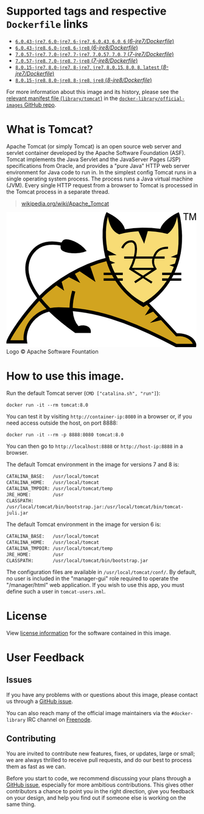 # Supported tags and respective `Dockerfile` links

- [`6.0.43-jre7`, `6.0-jre7`, `6-jre7`, `6.0.43`, `6.0`, `6` (*6-jre7/Dockerfile*)](https://github.com/docker-library/tomcat/blob/6f1c628fa92feea8b28e98e56a990500f2326936/6-jre7/Dockerfile)
- [`6.0.43-jre8`, `6.0-jre8`, `6-jre8` (*6-jre8/Dockerfile*)](https://github.com/docker-library/tomcat/blob/6f1c628fa92feea8b28e98e56a990500f2326936/6-jre8/Dockerfile)
- [`7.0.57-jre7`, `7.0-jre7`, `7-jre7`, `7.0.57`, `7.0`, `7` (*7-jre7/Dockerfile*)](https://github.com/docker-library/tomcat/blob/6f1c628fa92feea8b28e98e56a990500f2326936/7-jre7/Dockerfile)
- [`7.0.57-jre8`, `7.0-jre8`, `7-jre8` (*7-jre8/Dockerfile*)](https://github.com/docker-library/tomcat/blob/6f1c628fa92feea8b28e98e56a990500f2326936/7-jre8/Dockerfile)
- [`8.0.15-jre7`, `8.0-jre7`, `8-jre7`, `jre7`, `8.0.15`, `8.0`, `8`, `latest` (*8-jre7/Dockerfile*)](https://github.com/docker-library/tomcat/blob/6f1c628fa92feea8b28e98e56a990500f2326936/8-jre7/Dockerfile)
- [`8.0.15-jre8`, `8.0-jre8`, `8-jre8`, `jre8` (*8-jre8/Dockerfile*)](https://github.com/docker-library/tomcat/blob/6f1c628fa92feea8b28e98e56a990500f2326936/8-jre8/Dockerfile)

For more information about this image and its history, please see the [relevant
manifest file
(`library/tomcat`)](https://github.com/docker-library/official-images/blob/master/library/tomcat)
in the [`docker-library/official-images` GitHub
repo](https://github.com/docker-library/official-images).

# What is Tomcat?

Apache Tomcat (or simply Tomcat) is an open source web server and servlet
container developed by the Apache Software Foundation (ASF). Tomcat implements
the Java Servlet and the JavaServer Pages (JSP) specifications from Oracle, and
provides a "pure Java" HTTP web server environment for Java code to run in. In
the simplest config Tomcat runs in a single operating system process. The
process runs a Java virtual machine (JVM). Every single HTTP request from a
browser to Tomcat is processed in the Tomcat process in a separate thread.

> [wikipedia.org/wiki/Apache_Tomcat](https://en.wikipedia.org/wiki/Apache_Tomcat)

![logo](https://raw.githubusercontent.com/docker-library/docs/master/tomcat/logo.png)
Logo &copy; Apache Software Fountation

# How to use this image.

Run the default Tomcat server (`CMD ["catalina.sh", "run"]`):

    docker run -it --rm tomcat:8.0

You can test it by visiting `http://container-ip:8080` in a browser or, if you
need access outside the host, on port 8888:

    docker run -it --rm -p 8888:8080 tomcat:8.0

You can then go to `http://localhost:8888` or `http://host-ip:8888` in a
browser.

The default Tomcat environment in the image for versions 7 and 8 is:

    CATALINA_BASE:   /usr/local/tomcat
    CATALINA_HOME:   /usr/local/tomcat
    CATALINA_TMPDIR: /usr/local/tomcat/temp
    JRE_HOME:        /usr
    CLASSPATH:       /usr/local/tomcat/bin/bootstrap.jar:/usr/local/tomcat/bin/tomcat-juli.jar

The default Tomcat environment in the image for version 6 is:

    CATALINA_BASE:   /usr/local/tomcat
    CATALINA_HOME:   /usr/local/tomcat
    CATALINA_TMPDIR: /usr/local/tomcat/temp
    JRE_HOME:        /usr
    CLASSPATH:       /usr/local/tomcat/bin/bootstrap.jar

The configuration files are available in `/usr/local/tomcat/conf/`.  By default,
no user is included in the "manager-gui" role required to operate the
"/manager/html" web application.   If you wish to use this app, you must define
such a user in `tomcat-users.xml`.

# License

View [license information](https://www.apache.org/licenses/LICENSE-2.0) for the
software contained in this image.

# User Feedback

## Issues

If you have any problems with or questions about this image, please contact us
 through a [GitHub issue](https://github.com/docker-library/tomcat/issues).

You can also reach many of the official image maintainers via the
`#docker-library` IRC channel on [Freenode](https://freenode.net).

## Contributing

You are invited to contribute new features, fixes, or updates, large or small;
we are always thrilled to receive pull requests, and do our best to process them
as fast as we can.

Before you start to code, we recommend discussing your plans 
through a [GitHub issue](https://github.com/docker-library/tomcat/issues), especially for more ambitious
contributions. This gives other contributors a chance to point you in the right
direction, give you feedback on your design, and help you find out if someone
else is working on the same thing.
